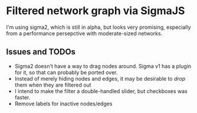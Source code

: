 # Filtered network graph via SigmaJS

I'm using sigma2, which is still in alpha, but looks very promising, especially
from a performance persepctive with moderate-sized networks.

## Issues and TODOs
* Sigma2 doesn't have a way to drag nodes around. Sigma v1 has a plugin for it,
so that can probably be ported over.
* Instead of merely hiding nodes and edges, it may be desirable to _drop_ them when they are filtered out
* I intend to make the filter a double-handled slider, but checkboxes was faster.
* Remove labels for inactive nodes/edges